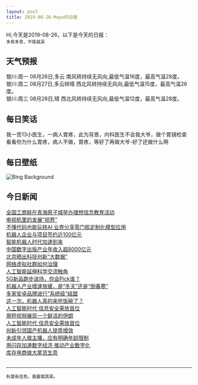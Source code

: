 ```yaml
---
layout: post
title: 2019-08-26-Mayx的日报
---
```


Hi,今天是2019-08-26，以下是今天的日报：<br><small>
多练多乖，不练就呆</small><!--more-->
## 天气预报
银川:周一 08月26日,多云 南风转持续无风向,最低气温16度，最高气温28度。<br>银川:周二 08月27日,多云转晴 西北风转持续无风向,最低气温15度，最高气温26度。<br>银川:周三 08月28日,晴 西北风转持续无风向,最低气温12度，最高气温28度。
## 每日笑话
我一苦13小医生，一病人胃疼，此为背景，内科医生不会我大爷，做个胃镜检查看看你为什么胃疼，病人不做，胃疼，等好了再做大爷-好了还做什么啊
## 每日壁纸
![Bing Background](https://cn.bing.com/th?id=OHR.BlackRockCity_EN-US6804847775_1920x1080.jpg&rf=LaDigue_1920x1080.jpg&pid=hp "Satellite image of the Burning Man festival in Black Rock City, Nevada (© DigitalGlobe/ScapeWare3d/Getty Images)")
## 今日新闻

[全国工商联在青海原子城举办理想信念教育活动](http://it.people.com.cn/n1/2019/0826/c1009-31317469.html)   
[电视机里的发展“视界”](http://it.people.com.cn/n1/2019/0826/c1009-31316150.html)   
[不懂代码也能玩转AI 业界分享零门槛定制化模型应用](http://it.people.com.cn/n1/2019/0826/c1009-31315902.html)   
[机器人企业与项目签约近100亿元](http://it.people.com.cn/n1/2019/0826/c1009-31315979.html)   
[智能机器人时代加速到来](http://it.people.com.cn/n1/2019/0826/c1009-31316001.html)   
[中国数字出版产业年收入超8000亿元](http://it.people.com.cn/n1/2019/0826/c1009-31316010.html)   
[北京晒出科技创新“大数据”](http://it.people.com.cn/n1/2019/0826/c1009-31316017.html)   
[网络虚拟社群如何治理](http://it.people.com.cn/n1/2019/0826/c1009-31316062.html)   
[人工智能延伸科学交流触角](http://it.people.com.cn/n1/2019/0826/c1009-31316006.html)   
[5G新品跑步进场，你会Pick谁？](http://it.people.com.cn/n1/2019/0826/c1009-31316239.html)   
[机器人产业增速放缓，是“冬天”还是“倒春寒”](http://it.people.com.cn/n1/2019/0826/c1009-31316075.html)   
[多家安卓品牌进行“系统级”结盟](http://it.people.com.cn/n1/2019/0826/c1009-31316248.html)   
[这一次，机器人真的来抢饭碗了？](http://it.people.com.cn/n1/2019/0826/c1009-31316033.html)   
[人工智能时代 信息安全需放首位](http://it.people.com.cn/n1/2019/0826/c1009-31316012.html)   
[用短视频展现一个鲜活的伊朗](http://it.people.com.cn/n1/2019/0826/c1009-31316137.html)   
[人工智能时代 信息安全需放首位](http://it.people.com.cn/n1/2019/0826/c1009-31316114.html)   
[创新引领国产机器人提质增效](http://it.people.com.cn/n1/2019/0826/c1009-31316089.html)   
[未成年人做主播，应有明确年龄限制](http://it.people.com.cn/n1/2019/0826/c1009-31316258.html)   
[用闪存加速数字经济 推动产业数字化](http://it.people.com.cn/n1/2019/0826/c1009-31316109.html)   
[库存电商做大尾货生意](http://it.people.com.cn/n1/2019/0826/c1009-31316084.html)   
<br />

***

<small>秋菊有佳色，裛露掇其英。</small>
